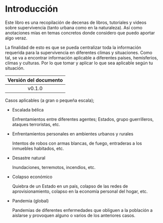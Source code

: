 # Introducción

Este libro es una recopilación de decenas de libros, tutoriales y videos sobre supervivencia (tanto urbana como en la naturaleza). Así
como anotaciones mías en temas concretos donde considero que puedo aportar algo veraz.

La finalidad de esto es que se pueda centralizar toda la información requerida para la supervivencia en diferentes climas y situaciones.
Como tal, se va a encontrar información aplicable a diferentes países, hemisferios, climas y culturas. Por lo que tomar y aplicar lo que 
sea aplicable según tu situación.

| Versión del documento | 
| :---: |
| v0.1.0 | 

Casos aplicables (a gran o pequeña escala);

- Escalada bélica

  Enfrentamientos entre diferentes agentes; Estados, grupo guerrilleros, ataques terroristas, etc.

- Enfrentamientos personales en ambientes urbanos y rurales

  Intentos de robos con armas blancas, de fuego, entraderas a los inmuebles habitados, etc.

- Desastre natural

  Inundaciones, terremotos, incendios, etc.

- Colapso económico

  Quiebra de un Estado en un país, colapso de las redes de aprovisionamiento, colapso en la economía personal del hogar, etc.

- Pandemia (global)

  Pandemias de diferentes enfermedades que obliguen a la población a aislarse y provoquen alguno o varios de los anteriores casos.
